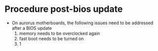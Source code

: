 # Procedure post-bios update
- On aurorus motherboards, the following issues need to be addressed after a BIOS update
  1) memory needs to be overclocked again
  2) fast boot needs to be turned on
  3) 1
